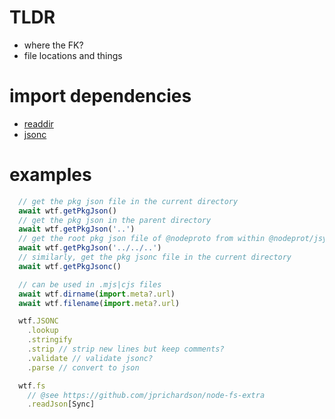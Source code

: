 # TLDR
  - where the FK?
  - file locations and things

# import dependencies
  - [readdir](https://github.com/folder/readdir)
  - [jsonc](https://github.com/fabiospampinato/jsonc-simple-parser/blob/master/test/lib/index.js)


# examples
  ```js
    // get the pkg json file in the current directory
    await wtf.getPkgJson()
    // get the pkg json in the parent directory
    await wtf.getPkgJson('..')
    // get the root pkg json file of @nodeproto from within @nodeprot/jsync
    await wtf.getPkgJson('../../..')
    // similarly, get the pkg jsonc file in the current directory
    await wtf.getPkgJsonc()

    // can be used in .mjs|cjs files
    await wtf.dirname(import.meta?.url)
    await wtf.filename(import.meta?.url)

    wtf.JSONC
      .lookup
      .stringify
      .strip // strip new lines but keep comments?
      .validate // validate jsonc?
      .parse // convert to json

    wtf.fs
      // @see https://github.com/jprichardson/node-fs-extra
      .readJson[Sync]
  ```
